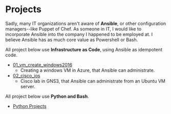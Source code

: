 # Projects

Sadly, many IT organizations aren't aware of **Ansible**, or other configuration managers--like Puppet of Chef. As someone in IT, I would like to incorporate Ansible into the company I happened to be employed at. I believe Ansible has as much core value as Powershell or Bash.

All project below use **Infrastructure as Code**, using Ansible as idempotent code.

- [01_vm_create_windows2016](https://github.com/techienaut/ansible/tree/master/01_vm_create_windows2016)
  - Creating a windows VM in Azure, that Ansible can administrate.
- [02_cisco_ios](https://github.com/techienaut/ansible/tree/master/02_cisco_ios)
  - Cisco lab in GNS3, that Ansible can administrate from an Ubuntu VM server.
  
All project below use **Python and Bash**.
- [Python Projects](https://github.com/techienaut/Python)
